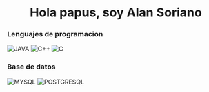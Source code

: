 <div align="center">
  <h1 align="center">Hola papus, soy Alan Soriano </h1></div>
  
### Lenguajes de programacion
![JAVA](https://img.shields.io/badge/-Java-ff335e?style=flat&logo=java&logoColor=red)
![C++](https://img.shields.io/badge/-c++-00599C?style=flat&logo=cplusplus&logoColor=red)
![C](https://img.shields.io/badge/-c-A8B9CC?style=flat&logo=c&logoColor=red)

### Base de datos
![MYSQL](https://img.shields.io/badge/-mysql-4479A1?style=flat&logo=mysql&logoColor=red)
![POSTGRESQL](https://img.shields.io/badge/-postgresql-4169E1?style=flat&logo=postgresql&logoColor=red)
